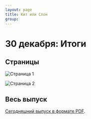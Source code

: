 ```yaml
---
layout: page
title: Кит или Слон
group: 
---
```


# 30 декабря: Итоги

## Страницы

![Страница 1](https://www.dropbox.com/scl/fi/5f8ywi09u3m56c2bpmltb/2024-12-30-page001.jpg?rlkey=mjrhcdt4hngs6icnpe87qypx0&raw=1)

![Страница 2](https://www.dropbox.com/scl/fi/h5ddyfw64yvosdarjsw7q/2024-12-30-page002.jpg?rlkey=247ssljbw7qjzr9jskxgn2qtx&raw=1)

## Весь выпуск

[Сегодняшний выпуск в формате PDF](https://www.dropbox.com/scl/fi/t5ryow41vzfaxucggj8h5/2024-12-30.pdf?rlkey=m18t98e0iawwgzya99hup5e3c&raw=1). 


